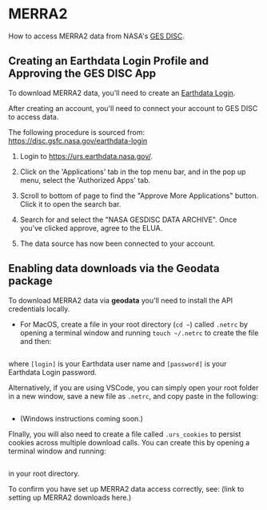# MERRA2

How to access MERRA2 data from NASA's [GES DISC](https://disc.gsfc.nasa.gov/).

## Creating an Earthdata Login Profile and Approving the GES DISC App

To download MERRA2 data, you'll need to create an [Earthdata Login](https://urs.earthdata.nasa.gov/users/new).

After creating an account, you'll need to connect your account to GES DISC to access data.

The following procedure is sourced from: https://disc.gsfc.nasa.gov/earthdata-login
1. Login to https://urs.earthdata.nasa.gov/. 

2. Click on the 'Applications' tab in the top menu bar, and in the pop up menu, select the 'Authorized Apps' tab.

3. Scroll to bottom of page to find the "Approve More Applications" button. Click it to open the search bar.

4. Search for and select the "NASA GESDISC DATA ARCHIVE".  Once you've clicked approve, agree to the ELUA.

5. The data source has now been connected to your account.

## Enabling data downloads via the Geodata package

To download MERRA2 data via **geodata** you'll need to install the API credentials locally.  

 * For MacOS, create a file in your root directory (`cd ~`) called `.netrc` by opening a terminal window and running `touch ~/.netrc` to create the file and then:
 
```echo "machine urs.earthdata.nasa.gov [login] [password] " >> .netrc
```

 where `[login]` is your Earthdata user name and `[password]` is your Earthdata Login password. 
 
 Alternatively, if you are using VSCode, you can simply open your root folder in a new window, save a new file as `.netrc`, and copy paste in the following:

```machine urs.earthdata.nasa.gov [login] [password] " 
```

* (Windows instructions coming soon.)


 FInally, you will also need to create a file called `.urs_cookies` to persist cookies across multiple download calls.  You can create this by opening a terminal window and running:

 ```touch ~/.urs_cookies
 ```
in your root directory.


To confirm you have set up MERRA2 data access correctly, see: (link to setting up MERRA2 downloads here.)